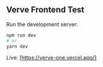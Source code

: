 ## Verve Frontend Test

Run the development server:

```bash
npm run dev
# or
yarn dev
```

Live: [https://verve-one.vercel.app/]
